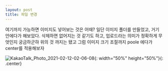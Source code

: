 ```yaml
---
layout: post
title: 파일 변경
---
```

여기까지 가능하면 이미지도 넣어보는 것은 어때?
일단 이미지 폴더를 만들었고, 거기 안에다가 해보았다.
삭제하면 없어지는 것 같기도 하고, 업로드라는 의미가 정확하게 무엇인지 궁금하군햐
위의 것 까지는 됐고
그럼 이미지 크기 조절까지
poole 에다가 center를 적용해보자

![KakaoTalk_Photo_2021-02-12-02-06-08](https://user-images.githubusercontent.com/50545088/107673623-83cec000-6cd9-11eb-952c-a7150acf17d6.jpeg){: width="50%" height="50%"}{: .center}
